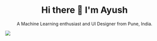 <h1 align='center'>
  Hi there 👋 I'm Ayush
</h1>

<p align='center'>
  A Machine Learning enthusiast and UI Designer from Pune, India.
</p>

 <a align='center' href="https://www.linkedin.com/in/ayush2196/">
    <img src="https://img.shields.io/badge/linkedin-%230077B5.svg?&style=for-the-badge&logo=linkedin&logoColor=white" />
  </a>
<!---
ayush2196/ayush2196 is a ✨ special ✨ repository because its `README.md` (this file) appears on your GitHub profile.
You can click the Preview link to take a look at your changes.
--->
